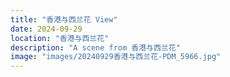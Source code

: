 ```yaml
---
title: "香港与西兰花 View"
date: 2024-09-29
location: "香港与西兰花"
description: "A scene from 香港与西兰花"
image: "images/20240929香港与西兰花-PDM_5966.jpg"
---
```

